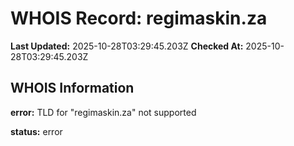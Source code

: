 # WHOIS Record: regimaskin.za

**Last Updated:** 2025-10-28T03:29:45.203Z
**Checked At:** 2025-10-28T03:29:45.203Z

## WHOIS Information

**error:** TLD for "regimaskin.za" not supported

**status:** error

